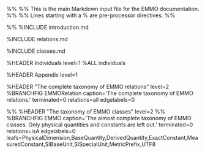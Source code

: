 %%
%% This is the main Markdown input file for the EMMO documentation.
%%
%% Lines starting with a % are pre-processor directives.
%%

%% %INCLUDE introduction.md

%INCLUDE relations.md

%INCLUDE classes.md


%HEADER Individuals       level=1
%ALL individuals


%HEADER Appendix          level=1

%HEADER "The complete taxonomy of EMMO relations"   level=2
%BRANCHFIG EMMORelation   caption='The complete taxonomy of EMMO relations.' terminated=0 relations=all edgelabels=0

%% %HEADER "The taxonomy of EMMO classes"     level=2
%% %BRANCHFIG EMMO           caption='The almost complete taxonomy of EMMO classes. Only physical quantities and constants are left out.' terminated=0 relations=isA edgelabels=0 leafs=PhysicalDimension,BaseQuantity,DerivedQuantity,ExactConstant,MeasuredConstant,SIBaseUnit,SISpecialUnit,MetricPrefix,UTF8
